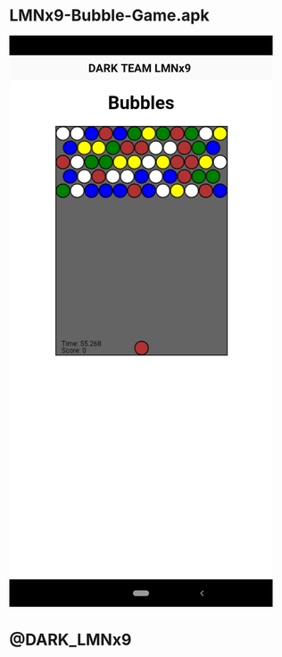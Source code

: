 # LMNx9-Bubble-Game.apk

![logo](https://github.com/LMNx9-JOHNY/LMNx9-Bubble-Game.apk/blob/main/Screenshot_20231129-021533.png)

# @DARK_LMNx9
